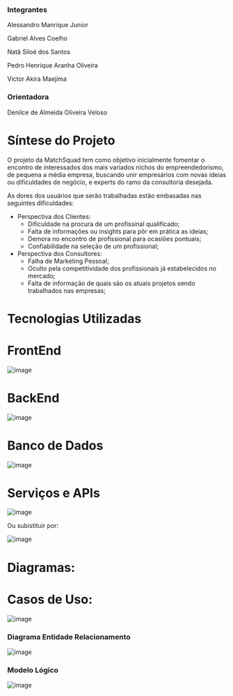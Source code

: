 ### Integrantes

Alessandro Manrique Junior

Gabriel Alves Coelho

Natã Siloé dos Santos

Pedro Henrique Aranha Oliveira

Victor Akira Maejima



### Orientadora
Denilce de Almeida Oliveira Veloso 
 
# Síntese do Projeto

O projeto da MatchSquad tem como objetivo inicialmente fomentar o encontro de interessados dos mais variados nichos do empreendedorismo, de pequena a média empresa, buscando unir empresários com novas ideias ou dificuldades de negócio, e experts do ramo da consultoria desejada. 

As dores dos usuários que serão trabalhadas estão embasadas nas seguintes dificuldades:
* Perspectiva dos Clientes:
    * Dificuldade na procura de um profissinal qualificado;
    * Falta de informações ou insights para pôr em prática as ideias;
    * Demora no encontro de profissional para ocasiões pontuais;
    * Confiabilidade na seleção de um profissional;
* Perspectiva dos Consultores:
    * Falha de Marketing Pessoal;
    * Oculto pela competitividade dos profissionais já estabelecidos no mercado;
    * Falta de informação de quais são os atuais projetos sendo trabalhados nas empresas;

# Tecnologias Utilizadas

# FrontEnd

![image](https://github.com/user-attachments/assets/35e50092-fb57-4332-abfb-27fc8d3c5b34)

# BackEnd

![image](https://github.com/user-attachments/assets/84895495-21f0-4430-a0c6-3451bf83f018)

# Banco de Dados

![image](https://github.com/user-attachments/assets/b52e4875-d27d-42b1-b250-855dc42c11b1)

# Serviços e APIs

![image](https://github.com/user-attachments/assets/a37a6f30-aa51-4fa2-b49f-5f079e00648c)

Ou subistituir por:

![image](https://github.com/user-attachments/assets/ad13acd4-73ae-4ba1-9752-39b3e24d93cd)

# Diagramas:

# Casos de Uso:

![image](https://github.com/user-attachments/assets/25365920-2820-4d89-b8d1-2396c8be12a0)

### Diagrama Entidade Relacionamento

![image](https://github.com/user-attachments/assets/dc821c16-4bd4-4a80-bc95-68831da0e964)

### Modelo Lógico

![image](https://github.com/user-attachments/assets/cb416d7d-1569-4176-87e8-1decd7497e45)
